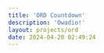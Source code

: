 ```yaml
---
title: 'ORD Countdown'
description: 'Owadio!'
layout: projects/ord
date: 2024-04-20 02:49:24
---
```


